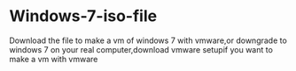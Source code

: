 # Windows-7-iso-file 
Download the file to make a vm of windows 7 with vmware,or downgrade to windows 7 on your real computer,download vmware setupif you want to make a vm with vmware
